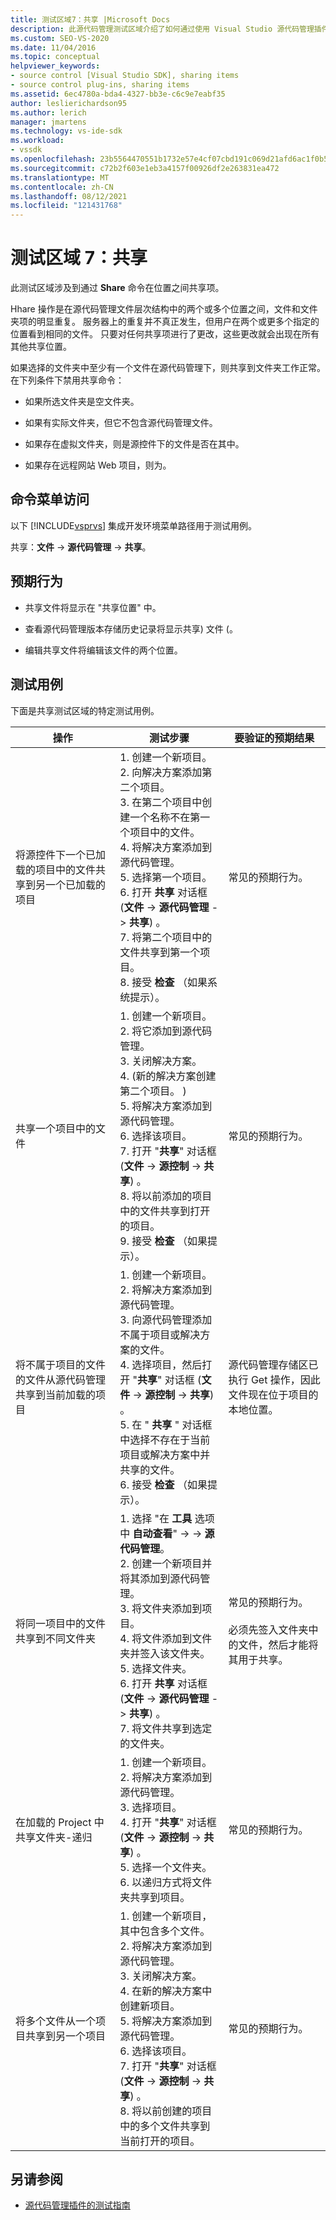 ```yaml
---
title: 测试区域7：共享 |Microsoft Docs
description: 此源代码管理测试区域介绍了如何通过使用 Visual Studio 源代码管理插件的 "共享" 命令在位置之间共享项。
ms.custom: SEO-VS-2020
ms.date: 11/04/2016
ms.topic: conceptual
helpviewer_keywords:
- source control [Visual Studio SDK], sharing items
- source control plug-ins, sharing items
ms.assetid: 6ec4780a-bda4-4327-bb3e-c6c9e7eabf35
author: leslierichardson95
ms.author: lerich
manager: jmartens
ms.technology: vs-ide-sdk
ms.workload:
- vssdk
ms.openlocfilehash: 23b5564470551b1732e57e4cf07cbd191c069d21afd6ac1f0b563f596c852fcd
ms.sourcegitcommit: c72b2f603e1eb3a4157f00926df2e263831ea472
ms.translationtype: MT
ms.contentlocale: zh-CN
ms.lasthandoff: 08/12/2021
ms.locfileid: "121431768"
---
```

# <a name="test-area-7-share"></a>测试区域 7：共享
此测试区域涉及到通过 **Share** 命令在位置之间共享项。

 Hhare 操作是在源代码管理文件层次结构中的两个或多个位置之间，文件和文件夹项的明显重复。 服务器上的重复并不真正发生，但用户在两个或更多个指定的位置看到相同的文件。 只要对任何共享项进行了更改，这些更改就会出现在所有其他共享位置。

 如果选择的文件夹中至少有一个文件在源代码管理下，则共享到文件夹工作正常。 在下列条件下禁用共享命令：

- 如果所选文件夹是空文件夹。

- 如果有实际文件夹，但它不包含源代码管理文件。

- 如果存在虚拟文件夹，则是源控件下的文件是否在其中。

- 如果存在远程网站 Web 项目，则为。

## <a name="command-menu-access"></a>命令菜单访问
 以下 [!INCLUDE[vsprvs](../../code-quality/includes/vsprvs_md.md)] 集成开发环境菜单路径用于测试用例。

 共享：**文件** -> **源代码管理** -> **共享**。

## <a name="expected-behavior"></a>预期行为

- 共享文件将显示在 "共享位置" 中。

- 查看源代码管理版本存储历史记录将显示共享) 文件 (。

- 编辑共享文件将编辑该文件的两个位置。

## <a name="test-cases"></a>测试用例
 下面是共享测试区域的特定测试用例。

|操作|测试步骤|要验证的预期结果|
|------------|----------------|--------------------------------|
|将源控件下一个已加载的项目中的文件共享到另一个已加载的项目|1. 创建一个新项目。<br />2. 向解决方案添加第二个项目。<br />3. 在第二个项目中创建一个名称不在第一个项目中的文件。<br />4. 将解决方案添加到源代码管理。<br />5. 选择第一个项目。<br />6. 打开 **共享** 对话框 (**文件**  ->  **源代码管理**  ->  **共享**) 。<br />7. 将第二个项目中的文件共享到第一个项目。<br />8. 接受 **检查** （如果系统提示）。|常见的预期行为。|
|共享一个项目中的文件|1. 创建一个新项目。<br />2. 将它添加到源代码管理。<br />3. 关闭解决方案。<br />4. (新的解决方案创建第二个项目。 ) <br />5. 将解决方案添加到源代码管理。<br />6. 选择该项目。<br />7. 打开 "**共享**" 对话框 (**文件**  ->  **源控制**  ->  **共享**) 。<br />8. 将以前添加的项目中的文件共享到打开的项目。<br />9. 接受 **检查** （如果提示）。|常见的预期行为。|
|将不属于项目的文件的文件从源代码管理共享到当前加载的项目|1. 创建一个新项目。<br />2. 将解决方案添加到源代码管理。<br />3. 向源代码管理添加不属于项目或解决方案的文件。<br />4. 选择项目，然后打开 "**共享**" 对话框 (**文件**  ->  **源控制**  ->  **共享**) 。<br />5. 在 " **共享** " 对话框中选择不存在于当前项目或解决方案中并共享的文件。<br />6. 接受 **检查** （如果提示）。|源代码管理存储区已执行 Get 操作，因此文件现在位于项目的本地位置。|
|将同一项目中的文件共享到不同文件夹|1. 选择 "在 **工具** 选项中 **自动查看**"  ->    ->  **源代码管理**。<br />2. 创建一个新项目并将其添加到源代码管理。<br />3. 将文件夹添加到项目。<br />4. 将文件添加到文件夹并签入该文件夹。<br />5. 选择文件夹。<br />6. 打开 **共享** 对话框 (**文件**  ->  **源代码管理**  ->  **共享**) 。<br />7. 将文件共享到选定的文件夹。|常见的预期行为。<br /><br /> 必须先签入文件夹中的文件，然后才能将其用于共享。|
|在加载的 Project 中共享文件夹-递归|1. 创建一个新项目。<br />2. 将解决方案添加到源代码管理。<br />3. 选择项目。<br />4. 打开 "**共享**" 对话框 (**文件**  ->  **源控制**  ->  **共享**) 。<br />5. 选择一个文件夹。<br />6. 以递归方式将文件夹共享到项目。|常见的预期行为。|
|将多个文件从一个项目共享到另一个项目|1. 创建一个新项目，其中包含多个文件。<br />2. 将解决方案添加到源代码管理。<br />3. 关闭解决方案。<br />4. 在新的解决方案中创建新项目。<br />5. 将解决方案添加到源代码管理。<br />6. 选择该项目。<br />7. 打开 "**共享**" 对话框 (**文件**  ->  **源控制**  ->  **共享**) 。<br />8. 将以前创建的项目中的多个文件共享到当前打开的项目。|常见的预期行为。|

## <a name="see-also"></a>另请参阅
- [源代码管理插件的测试指南](../../extensibility/internals/test-guide-for-source-control-plug-ins.md)
